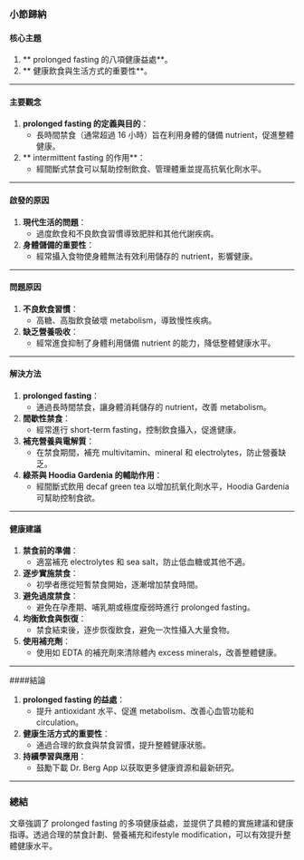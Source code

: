 ### 小節歸納

#### 核心主題
1. ** prolonged fasting 的八項健康益處**。
2. ** 健康飲食與生活方式的重要性**。

---

#### 主要觀念
1. **prolonged fasting 的定義與目的**：
   - 長時間禁食（通常超過 16 小時）旨在利用身體的儲備 nutrient，促進整體健康。
2. ** intermittent fasting 的作用**：
   - 經間斷式禁食可以幫助控制飲食、管理體重並提高抗氧化劑水平。

---

#### 啟發的原因
1. **現代生活的問題**：
   - 過度飲食和不良飲食習慣導致肥胖和其他代謝疾病。
2. **身體儲備的重要性**：
   - 經常攝入食物使身體無法有效利用儲存的 nutrient，影響健康。

---

#### 問題原因
1. **不良飲食習慣**：
   - 高糖、高脂飲食破壞 metabolism，導致慢性疾病。
2. **缺乏營養吸收**：
   - 經常進食抑制了身體利用儲備 nutrient 的能力，降低整體健康水平。

---

#### 解決方法
1. **prolonged fasting**：
   - 通過長時間禁食，讓身體消耗儲存的 nutrient，改善 metabolism。
2. **間歇性禁食**：
   - 經常進行 short-term fasting，控制飲食攝入，促進健康。
3. **補充營養與電解質**：
   - 在禁食期間，補充 multivitamin、mineral 和 electrolytes，防止營養缺乏。
4. **綠茶與 Hoodia Gardenia 的輔助作用**：
   - 經間斷式飲用 decaf green tea 以增加抗氧化劑水平，Hoodia Gardenia 可幫助控制食欲。

---

#### 健康建議
1. **禁食前的準備**：
   - 適當補充 electrolytes 和 sea salt，防止低血糖或其他不適。
2. **逐步實施禁食**：
   - 初學者應從短暫禁食開始，逐漸增加禁食時間。
3. **避免過度禁食**：
   - 避免在孕產期、哺乳期或極度瘦弱時進行 prolonged fasting。
4. **均衡飲食與恢復**：
   - 禁食結束後，逐步恢復飲食，避免一次性攝入大量食物。
5. **使用補充劑**：
   - 使用如 EDTA 的補充劑來清除體內 excess minerals，改善整體健康。

---

####結論
1. **prolonged fasting 的益處**：
   - 提升 antioxidant 水平、促進 metabolism、改善心血管功能和 circulation。
2. **健康生活方式的重要性**：
   - 通過合理的飲食與禁食習慣，提升整體健康狀態。
3. **持續學習與應用**：
   - 鼓勵下載 Dr. Berg App 以获取更多健康資源和最新研究。

---

### 總結
文章強調了 prolonged fasting 的多項健康益處，並提供了具體的實施建議和健康指導。透過合理的禁食計劃、營養補充和ifestyle modification，可以有效提升整體健康水平。